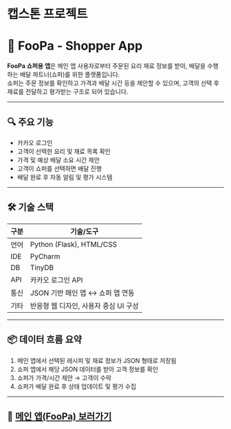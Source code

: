 # 캡스톤 프로젝트
# 🚚 FooPa - Shopper App

**FooPa 쇼퍼용 앱**은 메인 앱 사용자로부터 주문된 요리 재료 정보를 받아, 배달을 수행하는 배달 파트너(쇼퍼)를 위한 플랫폼입니다.  
쇼퍼는 주문 정보를 확인하고 가격과 배달 시간 등을 제안할 수 있으며, 고객의 선택 후 재료를 전달하고 평가받는 구조로 되어 있습니다.

---

## 🔍 주요 기능

- 카카오 로그인
- 고객이 선택한 요리 및 재료 목록 확인
- 가격 및 예상 배달 소요 시간 제안
- 고객이 쇼퍼를 선택하면 배달 진행
- 배달 완료 후 자동 알림 및 평가 시스템

---

## 🛠 기술 스택

| 구분        | 기술/도구 |
|-------------|------------|
| 언어        | Python (Flask), HTML/CSS |
| IDE         | PyCharm |
| DB          | TinyDB |
| API         | 카카오 로그인 API |
| 통신        | JSON 기반 메인 앱 ↔ 쇼퍼 앱 연동 |
| 기타        | 반응형 웹 디자인, 사용자 중심 UI 구성 |

---

## 📦 데이터 흐름 요약

1. 메인 앱에서 선택된 레시피 및 재료 정보가 JSON 형태로 저장됨
2. 쇼퍼 앱에서 해당 JSON 데이터를 받아 고객 정보를 확인
3. 쇼퍼가 가격/시간 제안 → 고객이 수락
4. 쇼퍼가 배달 완료 후 상태 업데이트 및 평가 수집

---

## 📎 [ 메인 앱(FooPa) 보러가기](https://github.com/LFC19/FooPa_main.git)

